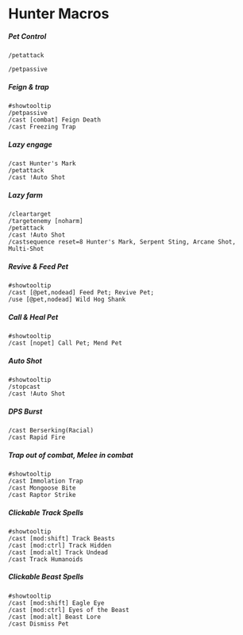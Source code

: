# Hunter Macros

##### Pet Control
```
/petattack

/petpassive
```

##### Feign & trap
```
#showtooltip
/petpassive
/cast [combat] Feign Death
/cast Freezing Trap
```

##### Lazy engage
```
/cast Hunter's Mark
/petattack
/cast !Auto Shot
```

##### Lazy farm
```
/cleartarget
/targetenemy [noharm]
/petattack
/cast !Auto Shot
/castsequence reset=8 Hunter's Mark, Serpent Sting, Arcane Shot, Multi-Shot
```

##### Revive & Feed Pet
```
#showtooltip
/cast [@pet,nodead] Feed Pet; Revive Pet;
/use [@pet,nodead] Wild Hog Shank
```

##### Call & Heal Pet
```
#showtooltip
/cast [nopet] Call Pet; Mend Pet
```

##### Auto Shot
```
#showtooltip
/stopcast
/cast !Auto Shot
```

##### DPS Burst
```
/cast Berserking(Racial)
/cast Rapid Fire
```

##### Trap out of combat, Melee in combat
```
#showtooltip
/cast Immolation Trap
/cast Mongoose Bite
/cast Raptor Strike
```

##### Clickable Track Spells
```
#showtooltip
/cast [mod:shift] Track Beasts
/cast [mod:ctrl] Track Hidden
/cast [mod:alt] Track Undead
/cast Track Humanoids
```

##### Clickable Beast Spells
```
#showtooltip
/cast [mod:shift] Eagle Eye
/cast [mod:ctrl] Eyes of the Beast
/cast [mod:alt] Beast Lore
/cast Dismiss Pet
```
